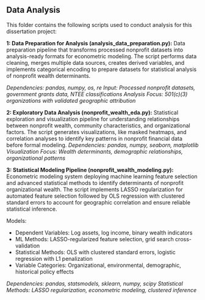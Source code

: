 ## Data Analysis ##

This folder contains the following scripts used to conduct analysis for this dissertation project:

**1: Data Preparation for Analysis (analysis_data_preparation.py):** Data preparation pipeline that transforms processed nonprofit datasets into analysis-ready formats for econometric modeling. The script performs data cleaning, merges multiple data sources, creates derived variables, and implements categorical encoding to prepare datasets for statistical analysis of nonprofit wealth determinants.

*Dependencies: pandas, numpy, os, re
Input: Processed nonprofit datasets, government grants data, NTEE classifications
Analysis Focus: 501(c)(3) organizations with validated geographic attribution*

**2: Exploratory Data Analysis (nonprofit_wealth_eda.py):** Statistical exploration and visualization pipeline for understanding relationships between nonprofit wealth, community characteristics, and organizational factors. The script generates visualizations, like masked heatmaps, and correlation analyses to identify key patterns in nonprofit financial data before formal modeling.
*Dependencies: pandas, numpy, seaborn, matplotlib
Visualization Focus: Wealth determinants, demographic relationships, organizational patterns*

**3: Statistical Modeling Pipeline (nonprofit_wealth_modeling.py):** Econometric modeling system deploying machine learning feature selection and advanced statistical methods to identify determinants of nonprofit organizational wealth. The script implements LASSO regularization for automated feature selection followed by OLS regression with clustered standard errors to account for geographic correlation and ensure reliable statistical inference.

Models:

- Dependent Variables: Log assets, log income, binary wealth indicators
- ML Methods: LASSO-regularized feature selection, grid search cross-validation
- Statistical Methods: OLS with clustered standard errors, logistic regression with L1 penalization
- Variable Categories: Organizational, environmental, demographic, historical policy effects

*Dependencies: pandas, statsmodels, sklearn, numpy, scipy
Statistical Methods: LASSO regularization, econometric modeling, clustered inference*
